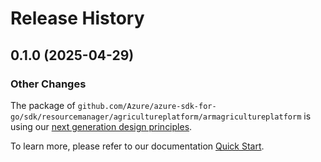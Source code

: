 # Release History

## 0.1.0 (2025-04-29)
### Other Changes

The package of `github.com/Azure/azure-sdk-for-go/sdk/resourcemanager/agricultureplatform/armagricultureplatform` is using our [next generation design principles](https://azure.github.io/azure-sdk/general_introduction.html).

To learn more, please refer to our documentation [Quick Start](https://aka.ms/azsdk/go/mgmt).